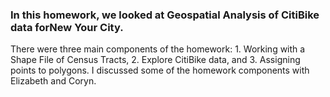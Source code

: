 ### In this homework, we looked at Geospatial Analysis of CitiBike data forNew Your City. 
There were three main components of the homework: 1. Working with a Shape File of Census Tracts, 2. Explore CitiBike data, and 3. Assigning points to polygons.
I discussed some of the homework components with Elizabeth and Coryn. 
